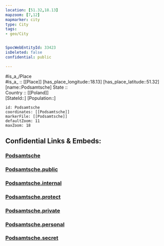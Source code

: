 ```yaml
---
location: [51.32,18.13] 
mapzoom: [7,12] 
mapmarker: city 
type: City
tags:
- geo/City


SpocWebEntityId: 33423
isDeleted: false
confidential: public

---
```

#is_a_/Place  
#is_a_ :: [[Place]] 
[has_place_longitude::18.13] 
[has_place_latitude::51.32] 
[name::Podsamtsche] 
State ::  
Country :: [[Poland]]  
[StateId::] 
[Population::] 



```leaflet
id: Podsamtsche
coordinates: [[Podsamtsche]] 
markerFile: [[Podsamtsche]] 
defaultZoom: 11 
maxZoom: 18
```


## Confidential Links & Embeds: 

### [Podsamtsche](/_Standards/Earth/Continent/Europe/Europe~East/Poland/Provinces~Poland/Łódź,Province/City/Podsamtsche.md) 

### [Podsamtsche.public](/_public/Earth/Continent/Europe/Europe~East/Poland/Provinces~Poland/Łódź,Province/City/Podsamtsche.public.md) 

### [Podsamtsche.internal](/_internal/Earth/Continent/Europe/Europe~East/Poland/Provinces~Poland/Łódź,Province/City/Podsamtsche.internal.md) 

### [Podsamtsche.protect](/_protect/Earth/Continent/Europe/Europe~East/Poland/Provinces~Poland/Łódź,Province/City/Podsamtsche.protect.md) 

### [Podsamtsche.private](/_private/Earth/Continent/Europe/Europe~East/Poland/Provinces~Poland/Łódź,Province/City/Podsamtsche.private.md) 

### [Podsamtsche.personal](/_personal/Earth/Continent/Europe/Europe~East/Poland/Provinces~Poland/Łódź,Province/City/Podsamtsche.personal.md) 

### [Podsamtsche.secret](/_secret/Earth/Continent/Europe/Europe~East/Poland/Provinces~Poland/Łódź,Province/City/Podsamtsche.secret.md)

